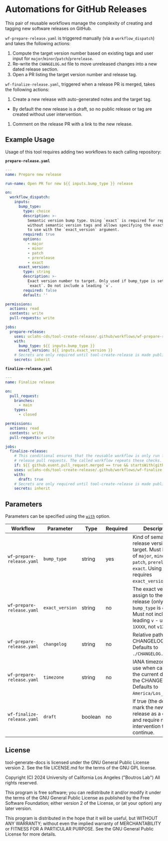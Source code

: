 # Automations for GitHub Releases

This pair of reusable workflows manage the complexity of creating and tagging new software releases on GitHub.

`wf-prepare-release.yaml` is triggered manually (via a `workflow_dispatch`) and takes the following actions:

1. Compute the target version number based on existing tags and user input for `major`/`minor`/`patch`/`prerelease`.
1. Re-write the `CHANGELOG.md` file to move unreleased changes into a new dated release section.
1. Open a PR listing the target version number and release tag.

`wf-finalize-release.yaml`, triggered when a release PR is merged, takes the following actions:

1. Create a new release with auto-generated notes and the target tag.
  * By default the new release is a draft, so no public release or tag are created without user intervention.
1. Comment on the release PR with a link to the new release.

## Example Usage

Usage of this tool requires adding two workflows to each calling repository:

**`prepare-release.yaml`**

```yaml
---
name: Prepare new release

run-name: Open PR for new ${{ inputs.bump_type }} release

on:
  workflow_dispatch:
    inputs:
      bump_type:
        type: choice
        description: >-
          Semantic version bump type. Using `exact` is required for repositories
          without semantic version tags and allows specifying the exact next tag
          to use with the `exact_version` argument.
        required: true
        options:
          - major
          - minor
          - patch
          - prerelease
          - exact
      exact_version:
        type: string
        description: >-
          Exact version number to target. Only used if bump_type is set to
          `exact`. Do not include a leading `v`.
        required: false
        default: ''

permissions:
  actions: read
  contents: write
  pull-requests: write

jobs:
  prepare-release:
    uses: uclahs-cds/tool-create-release/.github/workflows/wf-prepare-release.yaml@v1
    with:
      bump_type: ${{ inputs.bump_type }}
      exact_version: ${{ inputs.exact_version }}
    # Secrets are only required until tool-create-release is made public
    secrets: inherit
```

**`finalize-release.yaml`**

```yaml
---
name: Finalize release

on:
  pull_request:
    branches:
      - main
    types:
      - closed

permissions:
  actions: read
  contents: write
  pull-requests: write

jobs:
  finalize-release:
    # This conditional ensures that the reusable workflow is only run for
    # release pull requests. The called workflow repeats these checks.
    if: ${{ github.event.pull_request.merged == true && startsWith(github.event.pull_request.head.ref, 'automation-create-release') }}
    uses: uclahs-cds/tool-create-release/.github/workflows/wf-finalize-release.yaml@v1
    with:
      draft: true
    # Secrets are only required until tool-create-release is made public
    secrets: inherit
```

## Parameters

Parameters can be specified using the [`with`](https://docs.github.com/en/actions/creating-actions/metadata-syntax-for-github-actions#runsstepswith) option.

| Workflow | Parameter | Type | Required | Description |
| ---- | ---- | ---- | ---- | ---- |
| `wf-prepare-release.yaml` | `bump_type` | string | yes | Kind of semantic release version to target. Must be one of `major`, `minor`, `patch`, `prerelease`, or `exact`. Using `exact` requires `exact_version`. |
| `wf-prepare-release.yaml` | `exact_version` | string | no | The exact version to assign to the next release (only used if `bump_type` is `exact`). Must not include a leading `v` - use `1XXXX`, not `v1XXXX`. |
| `wf-prepare-release.yaml` | `changelog` | string | no | Relative path to the CHANGELOG file. Defaults to `./CHANGELOG.md`. |
| `wf-prepare-release.yaml` | `timezone` | string | no | IANA timezone to use when calculating the current date for the CHANGELOG. Defaults to `America/Los_Angeles`. |
| `wf-finalize-release.yaml` | `draft` | boolean | no | If true (the default), mark the new release as a draft and require manual intervention to continue. |

## License

tool-generate-docs is licensed under the GNU General Public License version 2. See the file LICENSE.md for the terms of the GNU GPL license.

Copyright (C) 2024 University of California Los Angeles ("Boutros Lab") All rights reserved.

This program is free software; you can redistribute it and/or modify it under the terms of the GNU General Public License as published by the Free Software Foundation; either version 2 of the License, or (at your option) any later version.

This program is distributed in the hope that it will be useful, but WITHOUT ANY WARRANTY; without even the implied warranty of MERCHANTABILITY or FITNESS FOR A PARTICULAR PURPOSE. See the GNU General Public License for more details.
